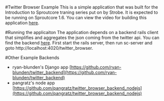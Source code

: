#Twitter Browser Example
This is a simple application that was built for the Introduction to
Sproutcore traning series put on by Strobe. It is expected to be running
on Sproutcore 1.6. You can view the video for building this application
[here](http://vimeo.com/24487742).

#Running the applicaiton
The application depends on a backend rails client that simplifies and
aggregates the json coming from the twitter api. You can find the
backend [here](http://www.github.com/gmoeck/twitter_browser_backend).
First start the rails server, then run sc-server and goto
http://localhost:4020/twitter_browser.

#Other Example Backends
* ryan-blunden's Django app [https://github.com/ryan-blunden/twitter_backend](https://github.com/ryan-blunden/twitter_backend)
* pangratz's node app [https://github.com/pangratz/twitter_browser_backend_nodejs](https://github.com/pangratz/twitter_browser_backend_nodejs)
